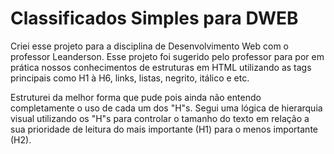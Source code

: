 # Classificados Simples para DWEB

Criei esse projeto para a disciplina de Desenvolvimento Web com o professor Leanderson. Esse projeto foi sugerido pelo professor para por em prática nossos conhecimentos de estruturas em HTML utilizando as tags principais como H1 à H6, links, listas, negrito, itálico e etc.

Estruturei da melhor forma que pude pois ainda não entendo completamente o uso de cada um dos "H"s. Segui uma lógica de hierarquia visual utilizando os "H"s para controlar o tamanho do texto em relação a sua prioridade de leitura do mais importante (H1) para o menos importante (H2).
